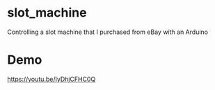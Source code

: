 # slot_machine

Controlling a slot machine that I purchased from eBay with an Arduino

# Demo

https://youtu.be/IyDhjCFHC0Q
